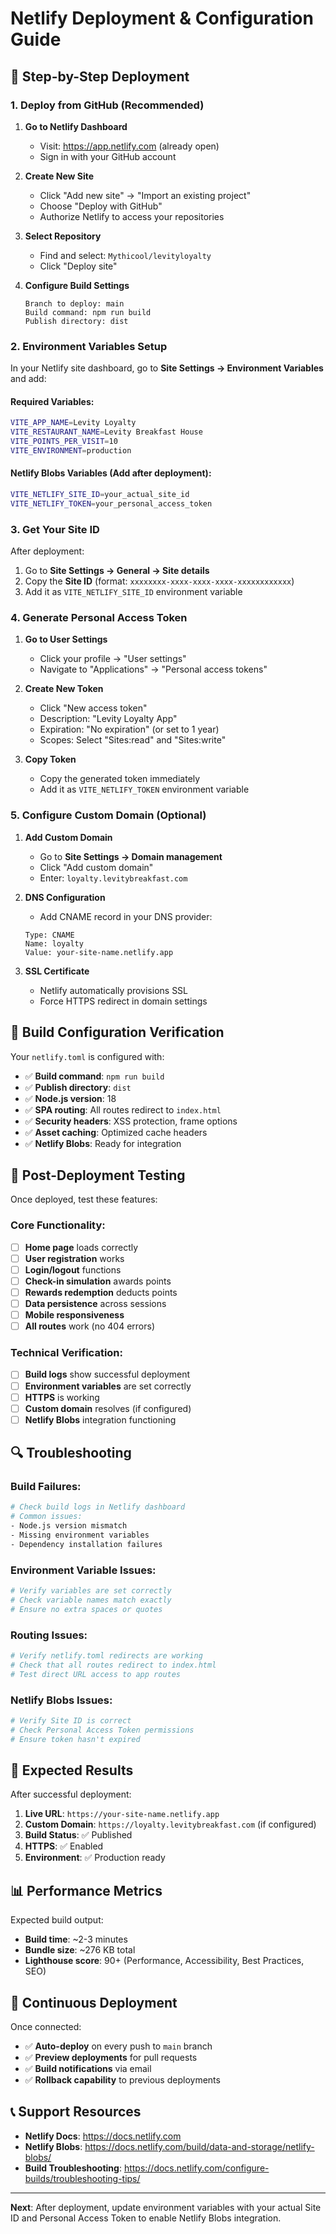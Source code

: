 # Netlify Deployment & Configuration Guide

## 🚀 **Step-by-Step Deployment**

### **1. Deploy from GitHub (Recommended)**

1. **Go to Netlify Dashboard**
   - Visit: https://app.netlify.com (already open)
   - Sign in with your GitHub account

2. **Create New Site**
   - Click "Add new site" → "Import an existing project"
   - Choose "Deploy with GitHub"
   - Authorize Netlify to access your repositories

3. **Select Repository**
   - Find and select: `Mythicool/levityloyalty`
   - Click "Deploy site"

4. **Configure Build Settings**
   ```
   Branch to deploy: main
   Build command: npm run build
   Publish directory: dist
   ```

### **2. Environment Variables Setup**

In your Netlify site dashboard, go to **Site Settings → Environment Variables** and add:

#### **Required Variables:**
```bash
VITE_APP_NAME=Levity Loyalty
VITE_RESTAURANT_NAME=Levity Breakfast House
VITE_POINTS_PER_VISIT=10
VITE_ENVIRONMENT=production
```

#### **Netlify Blobs Variables (Add after deployment):**
```bash
VITE_NETLIFY_SITE_ID=your_actual_site_id
VITE_NETLIFY_TOKEN=your_personal_access_token
```

### **3. Get Your Site ID**

After deployment:
1. Go to **Site Settings → General → Site details**
2. Copy the **Site ID** (format: `xxxxxxxx-xxxx-xxxx-xxxx-xxxxxxxxxxxx`)
3. Add it as `VITE_NETLIFY_SITE_ID` environment variable

### **4. Generate Personal Access Token**

1. **Go to User Settings**
   - Click your profile → "User settings"
   - Navigate to "Applications" → "Personal access tokens"

2. **Create New Token**
   - Click "New access token"
   - Description: "Levity Loyalty App"
   - Expiration: "No expiration" (or set to 1 year)
   - Scopes: Select "Sites:read" and "Sites:write"

3. **Copy Token**
   - Copy the generated token immediately
   - Add it as `VITE_NETLIFY_TOKEN` environment variable

### **5. Configure Custom Domain (Optional)**

1. **Add Custom Domain**
   - Go to **Site Settings → Domain management**
   - Click "Add custom domain"
   - Enter: `loyalty.levitybreakfast.com`

2. **DNS Configuration**
   - Add CNAME record in your DNS provider:
   ```
   Type: CNAME
   Name: loyalty
   Value: your-site-name.netlify.app
   ```

3. **SSL Certificate**
   - Netlify automatically provisions SSL
   - Force HTTPS redirect in domain settings

## 🔧 **Build Configuration Verification**

Your `netlify.toml` is configured with:

- ✅ **Build command**: `npm run build`
- ✅ **Publish directory**: `dist`
- ✅ **Node.js version**: 18
- ✅ **SPA routing**: All routes redirect to `index.html`
- ✅ **Security headers**: XSS protection, frame options
- ✅ **Asset caching**: Optimized cache headers
- ✅ **Netlify Blobs**: Ready for integration

## 📱 **Post-Deployment Testing**

Once deployed, test these features:

### **Core Functionality:**
- [ ] **Home page** loads correctly
- [ ] **User registration** works
- [ ] **Login/logout** functions
- [ ] **Check-in simulation** awards points
- [ ] **Rewards redemption** deducts points
- [ ] **Data persistence** across sessions
- [ ] **Mobile responsiveness**
- [ ] **All routes** work (no 404 errors)

### **Technical Verification:**
- [ ] **Build logs** show successful deployment
- [ ] **Environment variables** are set correctly
- [ ] **HTTPS** is working
- [ ] **Custom domain** resolves (if configured)
- [ ] **Netlify Blobs** integration functioning

## 🔍 **Troubleshooting**

### **Build Failures:**
```bash
# Check build logs in Netlify dashboard
# Common issues:
- Node.js version mismatch
- Missing environment variables
- Dependency installation failures
```

### **Environment Variable Issues:**
```bash
# Verify variables are set correctly
# Check variable names match exactly
# Ensure no extra spaces or quotes
```

### **Routing Issues:**
```bash
# Verify netlify.toml redirects are working
# Check that all routes redirect to index.html
# Test direct URL access to app routes
```

### **Netlify Blobs Issues:**
```bash
# Verify Site ID is correct
# Check Personal Access Token permissions
# Ensure token hasn't expired
```

## 🎯 **Expected Results**

After successful deployment:

1. **Live URL**: `https://your-site-name.netlify.app`
2. **Custom Domain**: `https://loyalty.levitybreakfast.com` (if configured)
3. **Build Status**: ✅ Published
4. **HTTPS**: ✅ Enabled
5. **Environment**: ✅ Production ready

## 📊 **Performance Metrics**

Expected build output:
- **Build time**: ~2-3 minutes
- **Bundle size**: ~276 KB total
- **Lighthouse score**: 90+ (Performance, Accessibility, Best Practices, SEO)

## 🔄 **Continuous Deployment**

Once connected:
- ✅ **Auto-deploy** on every push to `main` branch
- ✅ **Preview deployments** for pull requests
- ✅ **Build notifications** via email
- ✅ **Rollback capability** to previous deployments

## 📞 **Support Resources**

- **Netlify Docs**: https://docs.netlify.com
- **Netlify Blobs**: https://docs.netlify.com/build/data-and-storage/netlify-blobs/
- **Build Troubleshooting**: https://docs.netlify.com/configure-builds/troubleshooting-tips/

---

**Next**: After deployment, update environment variables with your actual Site ID and Personal Access Token to enable Netlify Blobs integration.
